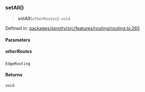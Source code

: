 
### setAll()

> **setAll**(`otherRoutes`): `void`

Defined in: [packages/sprotty/src/features/routing/routing.ts:265](https://github.com/eclipse-sprotty/sprotty/blob/f9b2433481cc27a1ac0c92d525a92039ae7f6c76/packages/sprotty/src/features/routing/routing.ts#L265)

#### Parameters

##### otherRoutes

`EdgeRouting`

#### Returns

`void`
